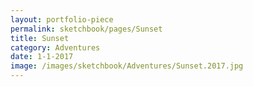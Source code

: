 ```yaml
---
layout: portfolio-piece
permalink: sketchbook/pages/Sunset
title: Sunset
category: Adventures
date: 1-1-2017
image: /images/sketchbook/Adventures/Sunset.2017.jpg
---
```

